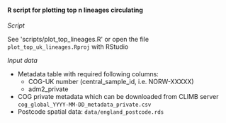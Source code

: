 #### R script for plotting top n lineages circulating

*Script*

See 'scripts/plot_top_lineages.R' or open the file `plot_top_uk_lineages.Rproj` with RStudio

*Input data*

- Metadata table with required following columns:
  + COG-UK number (central_sample_id, i.e. NORW-XXXXX)
  + adm2_private
- COG private metadata which can be downloaded from CLIMB server `cog_global_YYYY-MM-DD_metadata_private.csv`
- Postcode spatial data: `data/england_postcode.rds`
